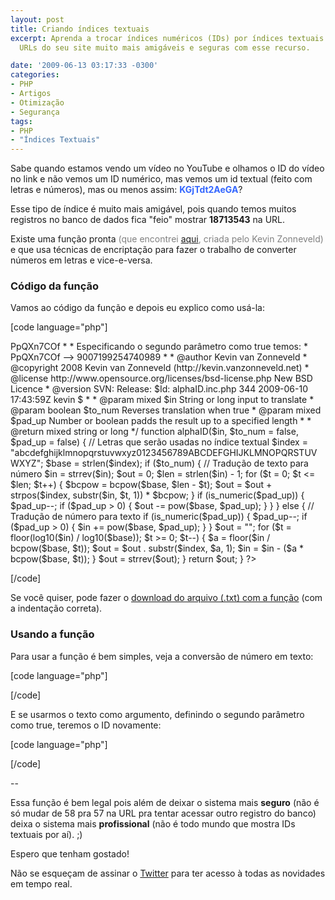 ```yaml
---
layout: post
title: Criando índices textuais
excerpt: Aprenda a trocar índices numéricos (IDs) por índices textuais e deixe o as
  URLs do seu site muito mais amigáveis e seguras com esse recurso.

date: '2009-06-13 03:17:33 -0300'
categories:
- PHP
- Artigos
- Otimização
- Segurança
tags:
- PHP
- "Índices Textuais"
---
```

Sabe quando estamos vendo um vídeo no YouTube e olhamos o ID do vídeo no link e não vemos um ID numérico, mas vemos um id textual (feito com letras e números), mas ou menos assim: <strong><span style="color: #3366ff;">KGjTdt2AeGA</span></strong>?

Esse tipo de índice é muito mais amigável, pois quando temos muitos registros no banco de dados fica "feio" mostrar <strong>18713543</strong> na URL.

Existe uma função pronta <span style="color: #808080;">(que encontrei [aqui](http://kevin.vanzonneveld.net/techblog/article/create_short_ids_with_php_like_youtube_or_tinyurl/), criada pelo Kevin Zonneveld)</span> e que usa técnicas de encriptação para fazer o trabalho de converter números em letras e vice-e-versa.

<h3>Código da função</h3>
Vamos ao código da função e depois eu explico como usá-la:


[code language="php"]
<?php
/**
* Traduz números para texto e vice-e-versa
*
* Traduz qualquer número (até 9007199254740992)
* para uma versão menor, usando letras:
* 9007199254740989 --> PpQXn7COf
*
* Especificando o segundo parâmetro como true temos:
* PpQXn7COf --> 9007199254740989
*
* @author    Kevin van Zonneveld <kevin@vanzonneveld.net>
* @copyright 2008 Kevin van Zonneveld (http://kevin.vanzonneveld.net)
* @license   http://www.opensource.org/licenses/bsd-license.php New BSD Licence
* @version   SVN: Release: $Id: alphaID.inc.php 344 2009-06-10 17:43:59Z kevin $
*
* @param mixed   $in     String or long input to translate
* @param boolean $to_num Reverses translation when true
* @param mixed   $pad_up Number or boolean padds the result up to a specified length
*
* @return mixed string or long
*/

function alphaID($in, $to_num = false, $pad_up = false) {
// Letras que serão usadas no índice textual
$index = "abcdefghijklmnopqrstuvwxyz0123456789ABCDEFGHIJKLMNOPQRSTUVWXYZ";
$base  = strlen($index);

if ($to_num) {
// Tradução de texto para número
$in  = strrev($in);
$out = 0;
$len = strlen($in) - 1;
for ($t = 0; $t <= $len; $t++) {
$bcpow = bcpow($base, $len - $t);
$out   = $out + strpos($index, substr($in, $t, 1)) * $bcpow;
}

if (is_numeric($pad_up)) {
$pad_up--;
if ($pad_up > 0) {
$out -= pow($base, $pad_up);
}
}
} else {
// Tradução de número para texto
if (is_numeric($pad_up)) {
$pad_up--;
if ($pad_up > 0) {
$in += pow($base, $pad_up);
}
}

$out = "";
for ($t = floor(log10($in) / log10($base)); $t >= 0; $t--) {
$a   = floor($in / bcpow($base, $t));
$out = $out . substr($index, $a, 1);
$in  = $in - ($a * bcpow($base, $t));
}
$out = strrev($out);
}

return $out;
}
?>
[/code]

Se você quiser, pode fazer o [download do arquivo (.txt) com a função](/arquivos/2009/06/idtextual.txt) (com a indentação correta).

<h3>Usando a função</h3>
Para usar a função é bem simples, veja a conversão de número em texto:


[code language="php"]
<?php
echo alphaID(9007199254740989);
// Retorno: PpQXn7COf
?>
[/code]

E se usarmos o texto como argumento, definindo o segundo parâmetro como true, teremos o ID novamente:


[code language="php"]
<?php
echo alphaID('PpQXn7COf', true);
// Retorno: 9007199254740989
?>
[/code]

--

Essa função é bem legal pois além de deixar o sistema mais <strong>seguro</strong> (não é só mudar de 58 pra 57 na URL pra tentar acessar outro registro do banco) deixa o sistema mais <strong>profissional</strong> (não é todo mundo que mostra IDs textuais por aí). ;)

Espero que tenham gostado!

Não se esqueçam de assinar o [Twitter](http://twitter.com/tiutalk) para ter acesso à todas as novidades em tempo real.

